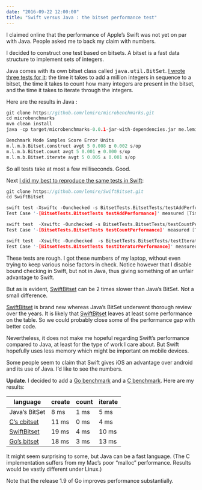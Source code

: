 ```yaml
---
date: "2016-09-22 12:00:00"
title: "Swift versus Java : the bitset performance test"
---
```




I claimed online that the performance of Apple&rsquo;s Swift was not yet on par with Java. People asked me to back my claim with numbers.

I decided to construct one test based on bitsets. A bitset is a fast data structure to implement sets of integers. 

Java comes with its own bitset class called <tt>java.util.BitSet</tt>. [I wrote three tests for it](https://github.com/lemire/microbenchmarks/blob/master/src/main/java/me/lemire/microbenchmarks/bitset/Bitset.java): the time it takes to add a million integers in sequence to a bitset, the time it takes to count how many integers are present in the bitset, and the time it takes to iterate through the integers.

Here are the results in Java : 
```C
git clone https://github.com/lemire/microbenchmarks.git
cd microbenchmarks
mvn clean install
java -cp target/microbenchmarks-0.0.1-jar-with-dependencies.jar me.lemire.microbenchmarks.bitset.Bitset

Benchmark Mode Samples Score Error Units
m.l.m.b.Bitset.construct avgt 5 0.008 ± 0.002 s/op
m.l.m.b.Bitset.count avgt 5 0.001 ± 0.000 s/op
m.l.m.b.Bitset.iterate avgt 5 0.005 ± 0.001 s/op
```


So all tests take at most a few milliseconds. Good.

Next [I did my best to reproduce the same tests in Swift](https://github.com/lemire/SwiftBitset/blob/master/Tests/BitsetTests/BitsetTests.swift):
```C
git clone https://github.com/lemire/SwiftBitset.git
cd SwiftBitset

swift test -Xswiftc -Ounchecked -s BitsetTests.BitsetTests/testAddPerformance
Test Case '-[BitsetTests.BitsetTests testAddPerformance]' measured [Time, seconds] average: 0.019

swift test  -Xswiftc -Ounchecked -s BitsetTests.BitsetTests/testCountPerformance
Test Case '-[BitsetTests.BitsetTests testCountPerformance]' measured [Time, seconds] average: 0.004

swift test  -Xswiftc -Ounchecked  -s BitsetTests.BitsetTests/testIteratorPerformance
Test Case '-[BitsetTests.BitsetTests testIteratorPerformance]' measured [Time, seconds] average: 0.010
```


These tests are rough. I got these numbers of my laptop, without even trying to keep various noise factors in check. Notice however that I disable bound checking in Swift, but not in Java, thus giving something of an unfair advantage to Swift.

But as is evident, [SwiftBitset](https://github.com/lemire/SwiftBitset) can be 2 times slower than Java&rsquo;s BitSet. Not a small difference.

[SwiftBitset](https://github.com/lemire/SwiftBitset) is brand new whereas Java&rsquo;s BitSet underwent thorough review over the years. It is likely that [SwiftBitset](https://github.com/lemire/SwiftBitset) leaves at least some performance on the table. So we could probably close some of the performance gap with better code.

Nevertheless, it does not make me hopeful regarding Swift&rsquo;s performance compared to Java, at least for the type of work I care about. But Swift hopefully uses less memory which might be important on mobile devices.

Some people seem to claim that Swift gives iOS an advantage over android and its use of Java. I&rsquo;d like to see the numbers.

__Update__. I decided to add a [Go benchmark](https://github.com/willf/bitset) and a [C benchmark](https://github.com/lemire/cbitset/blob/master/benchmarks/lemirebenchmark.c). Here are my results:

language                 |create                   |count                    |iterate                  |
-------------------------|-------------------------|-------------------------|-------------------------|
Java&rsquo;s BitSet      |8 ms                     |1 ms                     |5 ms                     |
[C&rsquo;s cbitset](https://github.com/lemire/cbitset) |11 ms                    |0 ms                     |4 ms                     |
[SwiftBitset](https://github.com/lemire/SwiftBitset) |19 ms                    |4 ms                     |10 ms                    |
[Go&rsquo;s bitset](https://github.com/willf/bitset) |18 ms                    |3 ms                     |13 ms                    |


It might seem surprising to some, but Java can be a fast language. (The C implementation suffers from my Mac&rsquo;s poor &ldquo;malloc&rdquo; performance. Results would be vastly different under Linux.)

Note that the release 1.9 of Go improves performance substantially.

